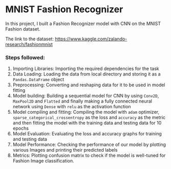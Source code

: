 # MNIST Fashion Recognizer

In this project, I built a Fashion Recognizer model with CNN on the MNIST Fashion dataset.

The link to the dataset: https://www.kaggle.com/zalando-research/fashionmnist

### Steps followed:

1. Importing Libraries: Importing the required dependencies for the task
2. Data Loading: Loading the data from local directory and storing it as a `Pandas.DataFrame` object
3. Preprocessing: Converting and reshaping data for it to be used in model fitting
4. Model building: Building a sequential model for CNN by using `Conv2D`, `MaxPool2D` and `Flatted` and finally making a fully connected neural network using `Dense` with `relu` as the activation function
5. Model compiling and fitting: Compiling the model with `adam` optimizer, `sparse_categorical_crossentropy` as the loss and `accuracy` as the metric and then fitting the model with the training data and testing data for 10 epochs
6. Model Evaluation: Evaluating the loss and accuracy graphs for training and testing data
7. Model Performance: Checking the performance of our model by plotting various Images and printing their predicted labels
8. Metrics: Plotting confusion matrix to check if the model is well-tuned for Fashion Image classification.
